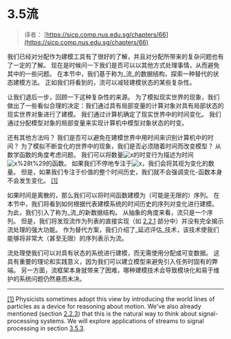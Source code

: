 # 3.5流

> 译者： [https://sicp.comp.nus.edu.sg/chapters/66](https://sicp.comp.nus.edu.sg/chapters/66)



我们已经对分配作为建模工具有了很好的了解，并且对分配所带来的复杂问题也有了一定的了解。 现在是时候问一下我们是否可以以其他方式处理事情，从而避免其中的一些问题。 在本节中，我们基于称为_流_的数据结构，探索一种替代的状态建模方法。 正如我们将看到的，流可以减轻建模状态的某些复杂性。

让我们退后一步，回顾一下这种复杂性的来源。 为了模拟现实世界的现象，我们做出了一些看似合理的决定：我们通过具有局部变量的计算对象对具有局部状态的现实世界对象进行了建模。 我们通过计算机确定了现实世界中的时间变化。 我们通过分配模型对象的局部变量来实现计算机中模型对象状态的时变。

还有其他方法吗？ 我们是否可以避免在建模世界中用时间来识别计算机中的时间？ 为了模拟不断变化的世界中的现象，我们是否必须随着时间而改变模型？ 从数学函数的角度考虑问题。 我们可以将数量![x](../Images/40779fc60a53ff2b70f832ec10cade09.jpg)的时变行为描述为时间![x%28t%29](../Images/7f771e66dc1ea534392fd5817995d0b7.jpg)的函数。 如果我们不停地专注于![x](../Images/40779fc60a53ff2b70f832ec10cade09.jpg)，我们会将其视为变化的数量。 但是，如果我们专注于价值的整个时间历史，我们就不会强调变化-函数本身不会发生变化。 [ [1]](66#footnote-1)

如果时间是离散的，那么我们可以将时间函数建模为（可能是无限的）序列。 在本节中，我们将看到如何根据代表建模系统的时间历史的序列对变化进行建模。 为此，我们引入了称为_流_的新数据结构。 从抽象的角度来看，流只是一个序列。 但是，我们将发现流作为列表的直接实现（如 [2.2.1](30) 部分中）并没有完全揭示流处理的强大功能。 作为替代方案，我们介绍了_延迟评估_技术，该技术使我们能够将非常大（甚至无限）的序列表示为流。

流处理使我们可以对具有状态的系统进行建模，而无需使用分配或可变数据。 这具有重要的理论和实践意义，因为我们可以建立模型来避免引入任务时固有的弊端。 另一方面，流框架本身就带来了困难，哪种建模技术会导致模块化和易于维护的系统问题仍然悬而未决。

* * *

[[1]](66#footnote-link-1) Physicists sometimes adopt this view by introducing the <quote>world lines</quote> of particles as a device for reasoning about motion. We've also already mentioned (section <ref name="sec:sequences-conventional-interfaces">[2.2.3](32)</ref>) that this is the natural way to think about signal-processing systems. We will explore applications of streams to signal processing in section <ref name="sec:exploiting-streams">[3.5.3](69)</ref>.

